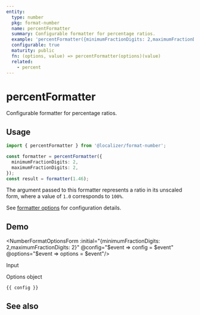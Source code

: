```yaml
---
entity:
  type: number
  pkg: format-number
  name: percentFormatter
  summary: Configurable formatter for percentage ratios.
  example: 'percentFormatter({minimumFractionDigits: 2,maximumFractionDigits: 2})(1.46)'
  configurable: true
  maturity: public
  fn: (options, value) => percentFormatter(options)(value)
  related:
    - percent
---
```


# percentFormatter <Package name="format-number"/>

Configurable formatter for percentage ratios.

## Usage

```typescript twoslash
import { percentFormatter } from '@localizer/format-number';

const formatter = percentFormatter({
  minimumFractionDigits: 2,
  maximumFractionDigits: 2,
});
const result = formatter(1.46);
```

The argument passed to this formatter represents a ratio in its unscaled form, where a value of `1.0` corresponds to `100%`.

See [formatter options](./options/index.md) for configuration details.

## Demo

<script setup>
  import { ref } from 'vue';
  import { NFormItem } from 'naive-ui/es/form';
  import { NInputNumber } from 'naive-ui/es/input-number';
  import { NDivider } from 'naive-ui/es/divider';
  import NumberFormatOptionsForm from './NumberFormatOptionsForm.vue';

  const value = ref(1.46);
  const config = ref();
  const options = ref({});
</script>

<EntityDemo :args="[options, value]">

<NumberFormatOptionsForm :initial="{minimumFractionDigits: 2,maximumFractionDigits: 2}" @config="$event => config = $event" @options="$event => options = $event"/>

<NDivider title-placement="left">Input</NDivider>
<NFormItem label="Value"><NInputNumber clearable v-model:value="value" :step="0.01"/></NFormItem>

<NDivider title-placement="left">Options object</NDivider>

```-vue
{{ config }}
```

</EntityDemo>

## See also

<Entities />
